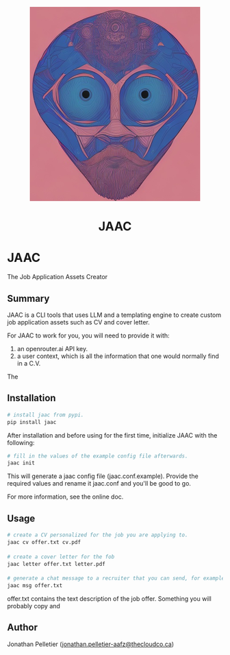 <p align="center" text-align="center">
  <img src="https://raw.githubusercontent.com/La-Compagnie-Infonuagique/selfdiffusion/aca5dc131f3162c2a0817a38a7d95b836a7faefc/assets/selfdiffusion.jpg" alt="self diffusion">
</p>

<div align="center">
  <h1>JAAC</h1>
</div>

# JAAC
The Job Application Assets Creator

## Summary
JAAC is a CLI tools that uses LLM and a templating engine to create custom job application assets such as CV and cover letter.

For JAAC to work for you, you will need to provide it with:

1. an openrouter.ai API key.
2. a user context, which is all the information that one would normally find in a C.V. 

The 

## Installation
```bash
# install jaac from pypi.
pip install jaac
```

After installation and before using for the first time, initialize JAAC with the following:

```bash
# fill in the values of the example config file afterwards.
jaac init
```

This will generate a jaac config file (jaac.conf.example). Provide the required values and rename it jaac.conf and
you'll be good to go.

For more information, see the online doc.

## Usage
``` bash
# create a CV personalized for the job you are applying to.
jaac cv offer.txt cv.pdf

# create a cover letter for the fob
jaac letter offer.txt letter.pdf

# generate a chat message to a recruiter that you can send, for example, on linkedin
jaac msg offer.txt 
```

offer.txt contains the text description of the job offer. Something you will probably copy and 


## Author
Jonathan Pelletier (jonathan.pelletier-aafz@thecloudco.ca)
